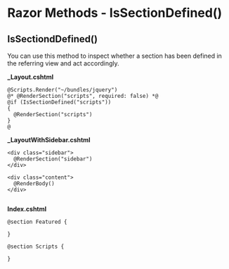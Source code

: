 # Razor Methods - IsSectionDefined()  

## IsSectiondDefined() 
You can use this method to inspect whether a section has been defined in the referring view and act accordingly.

**_Layout.cshtml**
~~~
@Scripts.Render("~/bundles/jquery")
@* @RenderSection("scripts", required: false) *@
@if (IsSectionDefined("scripts"))
{
  @RenderSection("scripts")
}
@
~~~

**_LayoutWithSidebar.cshtml**
~~~
<div class="sidebar">
  @RenderSection("sidebar")
</div>

<div class="content">
  @RenderBody()
</div>


~~~

**Index.cshtml**  
~~~
@section Featured {
  
}

@section Scripts {

}
~~~
